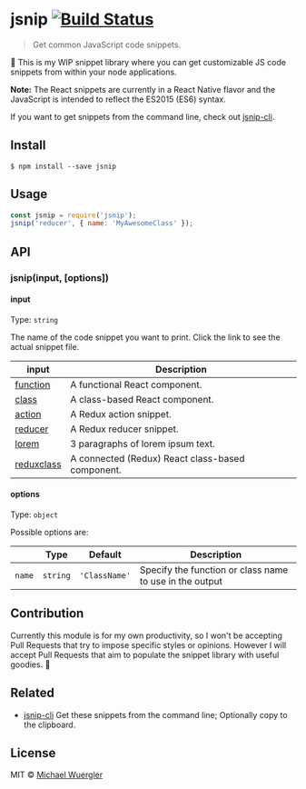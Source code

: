 # jsnip [![Build Status](https://travis-ci.org/radiovisual/jsnip.svg?branch=master)](https://travis-ci.org/radiovisual/jsnip)

> Get common JavaScript code snippets.

:hamburger: This is my WIP snippet library where you can get customizable JS
code snippets from within your node applications.

**Note:** The React snippets are currently in a React Native flavor and the
JavaScript is intended to reflect the ES2015 (ES6) syntax.

If you want to get snippets from the command line, check out [jsnip-cli](https://github.com/radiovisual/jsnip-cli).

## Install

```
$ npm install --save jsnip
```


## Usage

```js
const jsnip = require('jsnip');
jsnip('reducer', { name: 'MyAwesomeClass' });
```

## API

### jsnip(input, [options])

#### input

Type: `string`

The name of the code snippet you want to print. Click the link to see the actual
snippet file.

| input | Description |
| ------| -----------|
| [function](snippets/react-function.js)   | A functional React component. |
| [class](snippets/react-class.js)         | A class-based React component. |
| [action](snippets/redux-actions.js)      | A Redux action snippet. |
| [reducer](snippets/redux-reducer.js)     | A Redux reducer snippet. |
| [lorem](snippets/lorem.txt)              | 3 paragraphs of lorem ipsum text. |
| [reduxclass](snippets/redux-class.js)              | A connected (Redux) React class-based component. |

#### options

Type: `object`  

Possible options are:

|  | Type | Default | Description |
| ----- | ----- | ----- | ----- |
| `name`      | `string` | `'ClassName'` | Specify the function or class name to use in the output |


## Contribution

Currently this module is for my own productivity, so I won't be accepting Pull
Requests that try to impose specific styles or opinions. However I will accept Pull
Requests that aim to populate the snippet library with useful goodies. :hamburger:

## Related

- [jsnip-cli](https://github.com/radiovisual/jsnip-cli) Get these snippets from the command line; Optionally copy to the clipboard.

## License

MIT © [Michael Wuergler](http://numetriclabs.com)
